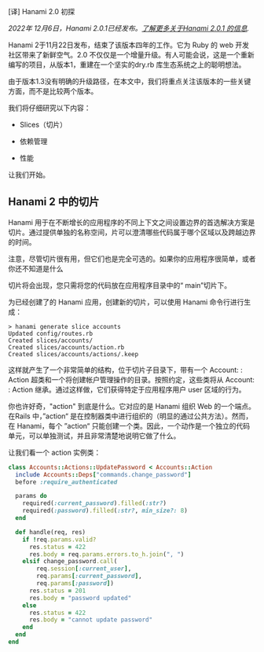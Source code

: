 [译] Hanami 2.0 初探

*2022年 12月6日，Hanami 2.0.1已经发布。[了解更多关于Hanami 2.0.1 的信息](https://hanamirb.org/blog/2022/12/06/hanami-201/).*

Hanami 2于11月22日发布，结束了该版本四年的工作。它为 Ruby 的 web 开发社区带来了新鲜空气。2.0 不仅仅是一个增量升级。有人可能会说，这是一个重新编写的项目，从版本1，重建在一个坚实的dry.rb 库生态系统之上的聪明想法。

由于版本1.3没有明确的升级路径，在本文中，我们将重点关注该版本的一些关键方面，而不是比较两个版本。

我们将仔细研究以下内容：

- Slices（切片）

- 依赖管理

- 性能

让我们开始。

## Hanami 2 中的切片

Hanami 用于在不断增长的应用程序的不同上下文之间设置边界的首选解决方案是切片。通过提供单独的名称空间，片可以澄清哪些代码属于哪个区域以及跨越边界的时间。

注意，尽管切片很有用，但它们也是完全可选的。如果你的应用程序很简单，或者你还不知道是什么

切片将会出现，您只需将您的代码放在应用程序目录中的“ main”切片下。



为已经创建了的 Hanami 应用，创建新的切片，可以使用 Hanami 命令行进行生成：



```shell
> hanami generate slice accounts
Updated config/routes.rb
Created slices/accounts/
Created slices/accounts/action.rb
Created slices/accounts/actions/.keep
```



这样就产生了一个非常简单的结构，位于切片子目录下，带有一个 Account: : Action 超类和一个将创建帐户管理操作的目录。按照约定，这些类将从 Account: : Action 继承。通过这样做，它们获得特定于应用程序用户 user 区域的行为。



你也许好奇，"action" 到底是什么。它对应的是 Hanami 组织 Web 的一个端点。在Rails 中，”action“ 是在控制器类中进行组织的（明显的通过公共方法）。然而，在 Hanami，每个 ”action“ 只能创建一个类。因此，一个动作是一个独立的代码单元，可以单独测试，并且非常清楚地说明它做了什么。



让我们看一个 action 实例类：



```ruby
class Accounts::Actions::UpdatePassword < Accounts::Action
  include Accounts::Deps["commands.change_password"]
  before :require_authenticated

  params do
    required(:current_password).filled(:str?)
    required(:password).filled(:str?, min_size?: 8)
  end

  def handle(req, res)
    if !req.params.valid?
      res.status = 422
      res.body = req.params.errors.to_h.join(", ")
    elsif change_password.call(
        req.session[:current_user],
        req.params[:current_password],
        req.params[:password])
      res.status = 201
      res.body = "password updated"
    else
      res.status = 422
      res.body = "cannot update password"
    end
  end
end
```


